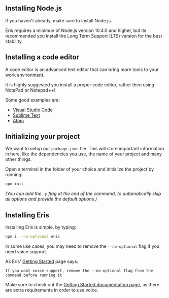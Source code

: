 ## Installing Node.js

If you haven't already, make sure to install Node.js.

Eris requires a minimun of Node.js version 10.4.0 and higher, but its recommended you install the Long Term Support (LTS) version for the best stability.

## Installing a code editor

A code editor is an advanced text editor that can bring more tools to your work environment.

It is highly suggested you install a proper code editor, rather then using NotePad or Notepad++!

Some good examples are:

-   [Visual Studio Code](https://code.visualstudio.com/)
-   [Sublime Text](https://www.sublimetext.com/)
-   [Atom](https://atom.io/)

## Initializing your project

We want to setup our `package.json` file. This will store important information in here, like the dependencies you use, the name of your project and many other things.

Open a terminal in the folder of your choice and initialize the project by running:

```bash
npm init
```

_(You can add the `-y` flag at the end of the command, to automatically skip all options and provide the default options.)_

## Installing Eris

Installing Eris is simple, by typing:

```bash
npm i --no-optional eris
```

In some use cases, you may need to remove the `--no-optional` flag if you need voice support.

As Eris' [Getting Started](https://abal.moe/Eris/docs/0.16.1/getting-started) page says:

`If you want voice support, remove the --no-optional flag from the command before running it`

Make sure to check out the [Getting Started documentation page](https://abal.moe/Eris/docs/0.16.1/getting-started), as there are extra requirements in order to use voice.
